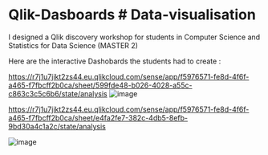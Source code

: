 # Qlik-Dasboards # Data-visualisation
 I designed a Qlik discovery workshop for students in Computer Science and Statistics for Data Science (MASTER 2)

Here are the interactive Dashobards the students had to create : 

https://r7j1u7jikt2zs44.eu.qlikcloud.com/sense/app/f5976571-fe8d-4f6f-a465-f7fbcff2b0ca/sheet/599fde48-b026-4028-a55c-c863c3c5c6b6/state/analysis
![image](https://user-images.githubusercontent.com/114347666/200632746-121cd15d-e092-4bcf-8955-b5316e7f0303.png)


https://r7j1u7jikt2zs44.eu.qlikcloud.com/sense/app/f5976571-fe8d-4f6f-a465-f7fbcff2b0ca/sheet/e4fa2fe7-382c-4db5-8efb-9bd30a4c1a2c/state/analysis

![image](https://user-images.githubusercontent.com/114347666/200632358-d4467b34-0a8d-4fa1-962d-91b158f5c37a.png)




